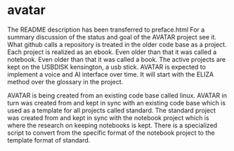 avatar
======

The README description has been transferred to preface.html
For a summary discussion of the status and goal of the AVATAR project see it.
What github calls a repository is treated in the older code base as a project.
Each project is realized as an ebook.
Even older than that it was called a notebook.
Even older than that it was called a book.
The active projects are kept on the USBDISK kensington, a usb stick.
AVATAR is expected to implement a voice and AI interface over time. It will start with the ELIZA method over the glossary
in the project.

AVATAR is being created from an existing code base called linux.
AVATAR in turn was created from and kept in sync with an existing code base which is used as a template for all projects called standard.
The standard project was created from and kept in sync with the notebook project which is where the research on keeping 
notebooks is kept. There is a specialized script to convert from the specific format of the notebook project to the 
template format of standard.
